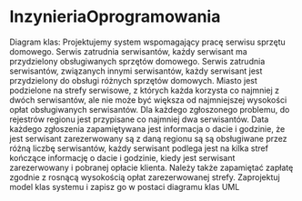 # InzynieriaOprogramowania
Diagram klas:
Projektujemy system wspomagający pracę serwisu sprzętu domowego. Serwis zatrudnia serwisantów, każdy serwisant ma przydzielony obsługiwanych sprzętów domowego. Serwis zatrudnia serwisantów, związanych innymi serwisantów, każdy serwisant jest przydzielony do obsługi różnych sprzętów domowych. Miasto jest podzielone na strefy serwisowe, z których każda korzysta co najmniej z dwóch serwisantów, ale nie może być większa od najmniejszej wysokości opłat obsługiwanych serwisantów. Dla każdego zgłoszonego problemu, do rejestrów regionu jest przypisane co najmniej dwa serwisantów. Data każdego zgłoszenia zapamiętywana jest informacja o dacie i godzinie, że jest serwisant zarezerwowany są z daną regionu są są obsługiwane przez różną liczbę serwisantów, każdy serwisant podlega jest na kilka stref kończące informację o dacie i godzinie, kiedy jest serwisant zarezerwowany i pobranej opłacie klienta. Należy także zapamiętać zapłatę zgodnie z rosnącą wysokością opłat zarezerwowanej strefy. Zaprojektuj model klas systemu i zapisz go w postaci diagramu klas UML
